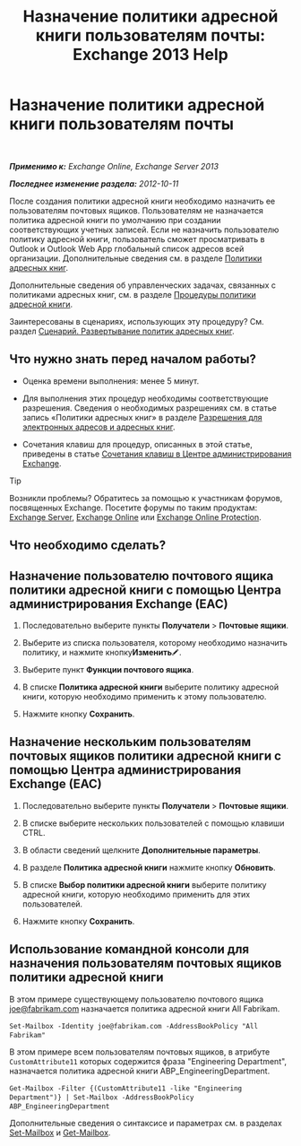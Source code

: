﻿---
title: 'Назначение политики адресной книги пользователям почты: Exchange 2013 Help'
TOCTitle: Назначение политики адресной книги пользователям почты
ms:assetid: bdfe6575-24c0-47d0-9cfb-ece910db248b
ms:mtpsurl: https://technet.microsoft.com/ru-ru/library/Hh529942(v=EXCHG.150)
ms:contentKeyID: 50488968
ms.date: 04/30/2018
mtps_version: v=EXCHG.150
ms.translationtype: HT
---

# Назначение политики адресной книги пользователям почты

 

_**Применимо к:** Exchange Online, Exchange Server 2013_

_**Последнее изменение раздела:** 2012-10-11_

После создания политики адресной книги необходимо назначить ее пользователям почтовых ящиков. Пользователям не назначается политика адресной книги по умолчанию при создании соответствующих учетных записей. Если не назначить пользователю политику адресной книги, пользователь сможет просматривать в Outlook и Outlook Web App глобальный список адресов всей организации. Дополнительные сведения см. в разделе [Политики адресных книг](address-book-policies-exchange-2013-help.md).

Дополнительные сведения об управленческих задачах, связанных с политиками адресных книг, см. в разделе [Процедуры политики адресной книги](address-book-policy-procedures-exchange-2013-help.md).

Заинтересованы в сценариях, использующих эту процедуру? См. раздел [Сценарий. Развертывание политик адресных книг](scenario-deploying-address-book-policies-exchange-2013-help.md).

## Что нужно знать перед началом работы?

  - Оценка времени выполнения: менее 5 минут.

  - Для выполнения этих процедур необходимы соответствующие разрешения. Сведения о необходимых разрешениях см. в статье запись «Политики адресных книг» в разделе [Разрешения для электронных адресов и адресных книг](email-address-and-address-book-permissions-exchange-2013-help.md).

  - Сочетания клавиш для процедур, описанных в этой статье, приведены в статье [Сочетания клавиш в Центре администрирования Exchange](keyboard-shortcuts-in-the-exchange-admin-center-exchange-online-protection-help.md).

> [!TIP]  
> Возникли проблемы? Обратитесь за помощью к участникам форумов, посвященных Exchange. Посетите форумы по таким продуктам: <a href="https://go.microsoft.com/fwlink/p/?linkid=60612">Exchange Server</a>, <a href="https://go.microsoft.com/fwlink/p/?linkid=267542">Exchange Online</a> или <a href="https://go.microsoft.com/fwlink/p/?linkid=285351">Exchange Online Protection</a>.


## Что необходимо сделать?

## Назначение пользователю почтового ящика политики адресной книги с помощью Центра администрирования Exchange (EAC)

1.  Последовательно выберите пункты **Получатели** \> **Почтовые ящики**.

2.  Выберите из списка пользователя, которому необходимо назначить политику, и нажмите кнопку**Изменить**![Значок редактирования](images/Bb124582.6f53ccb2-1f13-4c02-bea0-30690e6ea71d(EXCHG.150).gif "Значок редактирования").

3.  Выберите пункт **Функции почтового ящика**.

4.  В списке **Политика адресной книги** выберите политику адресной книги, которую необходимо применить к этому пользователю.

5.  Нажмите кнопку **Сохранить**.

## Назначение нескольким пользователям почтовых ящиков политики адресной книги с помощью Центра администрирования Exchange (EAC)

1.  Последовательно выберите пункты **Получатели** \> **Почтовые ящики**.

2.  В списке выберите нескольких пользователей с помощью клавиши CTRL.

3.  В области сведений щелкните **Дополнительные параметры**.

4.  В разделе **Политика адресной книги** нажмите кнопку **Обновить**.

5.  В списке **Выбор политики адресной книги** выберите политику адресной книги, которую необходимо применить для этих пользователей.

6.  Нажмите кнопку **Сохранить**.

## Использование командной консоли для назначения пользователям почтовых ящиков политики адресной книги

В этом примере существующему пользователю почтового ящика joe@fabrikam.com назначается политика адресной книги All Fabrikam.

    Set-Mailbox -Identity joe@fabrikam.com -AddressBookPolicy "All Fabrikam"

В этом примере всем пользователям почтовых ящиков, в атрибуте `CustomAttribute11` которых содержится фраза "Engineering Department", назначается политика адресной книги ABP\_EngineeringDepartment.

    Get-Mailbox -Filter {(CustomAttribute11 -like "Engineering Department")} | Set-Mailbox -AddressBookPolicy ABP_EngineeringDepartment

Дополнительные сведения о синтаксисе и параметрах см. в разделах [Set-Mailbox](https://technet.microsoft.com/ru-ru/library/bb123981\(v=exchg.150\)) и [Get-Mailbox](https://technet.microsoft.com/ru-ru/library/bb123685\(v=exchg.150\)).

